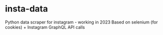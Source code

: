 # insta-data
Python data scraper for instagram - working in 2023
Based on selenium (for cookies) + Instagram GraphQL API calls
